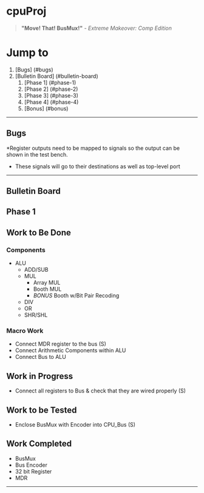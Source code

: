 # cpuProj

> **"Move! That! BusMux!"** _- Extreme Makeover: Comp Edition_


# Jump to
1. [Bugs] (#bugs)
2. [Bulletin Board] (#bulletin-board)
    1. [Phase 1] (#phase-1)
    2. [Phase 2] (#phase-2)
    3. [Phase 3] (#phase-3)
    4. [Phase 4] (#phase-4)
    5. [Bonus] (#bonus)

***
## Bugs
*Register outputs need to be mapped to signals so the output can be shown in the test bench.
  * These signals will go to their destinations as well as top-level port
***
## Bulletin Board
## Phase 1
## Work to Be Done
### Components 
  * ALU
    * ADD/SUB
    * MUL
      * Array MUL
      * Booth MUL
      * *BONUS* Booth w/Bit Pair Recoding
    * DIV
    * OR
    * SHR/SHL 
    
### Macro Work
* Connect MDR register to the bus (S)
* Connect Arithmetic Components within ALU
* Connect Bus to ALU  

## Work in Progress
* Connect all registers to Bus & check that they are wired properly (S)
## Work to be Tested
* Enclose BusMux with Encoder into CPU_Bus (S)


## Work Completed
* BusMux
* Bus Encoder
* 32 bit Register
* MDR

***
